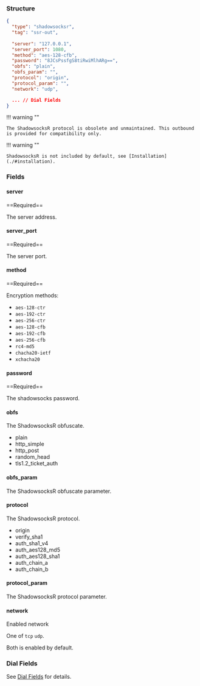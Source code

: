 ### Structure

```json
{
  "type": "shadowsocksr",
  "tag": "ssr-out",
  
  "server": "127.0.0.1",
  "server_port": 1080,
  "method": "aes-128-cfb",
  "password": "8JCsPssfgS8tiRwiMlhARg==",
  "obfs": "plain",
  "obfs_param": "",
  "protocol": "origin",
  "protocol_param": "",
  "network": "udp",

  ... // Dial Fields
}
```

!!! warning ""

    The ShadowsocksR protocol is obsolete and unmaintained. This outbound is provided for compatibility only.

!!! warning ""

    ShadowsocksR is not included by default, see [Installation](./#installation).

### Fields

#### server

==Required==

The server address.

#### server_port

==Required==

The server port.

#### method

==Required==

Encryption methods:

* `aes-128-ctr`
* `aes-192-ctr`
* `aes-256-ctr`
* `aes-128-cfb`
* `aes-192-cfb`
* `aes-256-cfb`
* `rc4-md5`
* `chacha20-ietf`
* `xchacha20`

#### password

==Required==

The shadowsocks password.

#### obfs

The ShadowsocksR obfuscate.

* plain
* http_simple
* http_post
* random_head
* tls1.2_ticket_auth

#### obfs_param

The ShadowsocksR obfuscate parameter.

#### protocol

The ShadowsocksR protocol.

* origin
* verify_sha1
* auth_sha1_v4
* auth_aes128_md5
* auth_aes128_sha1
* auth_chain_a
* auth_chain_b

#### protocol_param

The ShadowsocksR protocol parameter.

#### network

Enabled network

One of `tcp` `udp`.

Both is enabled by default.

### Dial Fields

See [Dial Fields](/configuration/shared/dial) for details.
